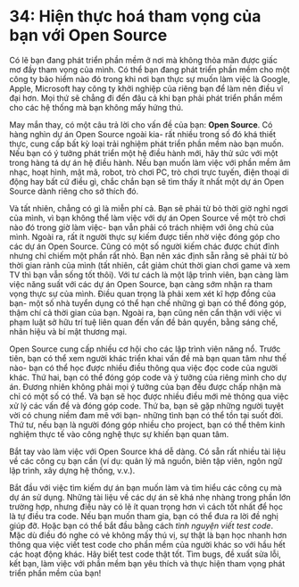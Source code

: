 # 34: Hiện thực hoá tham vọng của bạn với Open Source

Có lẽ bạn đang phát triển phần mềm ở nơi mà không thỏa mãn được giấc mơ đầy tham vọng của mình. Có thể bạn đang phát triển phần mềm cho một công ty bảo hiểm nào đó trong khi nơi bạn thực sự muốn làm việc là Google, Apple, Microsoft hay công ty khởi nghiệp của riêng bạn để làm nên điều vĩ đại hơn. Mọi thứ sẽ chẳng đi đến đâu cả khi bạn phải phát triển phần mềm cho các hệ thống mà bạn không mấy hứng thú.

May mắn thay, có một câu trả lời cho vấn đề của bạn: **Open Source**. Có hàng nghìn dự án Open Source ngoài kia- rất nhiều trong số đó khá thiết thực, cung cấp bất kỳ loại trải nghiệm phát triển phần mềm nào bạn muốn. Nếu bạn có ý tưởng phát triển một hệ điều hành mới, hãy thử sức với một trong hàng tá dự án hệ điều hành. Nếu bạn muốn làm việc với phần mềm âm nhạc, hoạt hình, mật mã, robot, trò chơi PC, trò chơi trực tuyến, điện thoại di động hay bất cứ điều gì, chắc chắn bạn sẽ tìm thấy ít nhất một dự án Open Source dành riêng cho sở thích đó.

Và tất nhiên, chẳng có gì là miễn phí cả. Bạn sẽ phải từ bỏ thời giờ nghỉ ngơi của mình, vì bạn không thể làm việc với dự án Open Source về một trò chơi nào đó trong giờ làm việc- bạn vẫn phải có trách nhiệm với ông chủ của mình. Ngoài ra, rất ít người thực sự kiếm được tiền nhờ việc đóng góp cho các dự án Open Source. Cũng có một số người kiếm chác được chút đỉnh nhưng chỉ chiếm một phần rất nhỏ. Bạn nên xác định sẵn rằng sẽ phải từ bỏ thời gian rảnh của mình (tất nhiên, cắt giảm chút thời gian chơi game và xem TV thì bạn vẫn sống tốt thôi). Với tư cách là một lập trình viên, bạn càng làm việc năng suất với các dự án Open Source, bạn càng sớm nhận ra tham vọng thực sự của mình. Điều quan trọng là phải xem xét kĩ hợp đồng của bạn- một số nhà tuyển dụng có thể hạn chế những gì bạn có thể đóng góp, thậm chí cả thời gian của bạn. Ngoài ra, bạn cũng nên cẩn thận với việc vi phạm luật sở hữu trí tuệ liên quan đến vấn đề bản quyền, bằng sáng chế, nhãn hiệu và bí mật thương mại.

Open Source cung cấp nhiều cơ hội cho các lập trình viên năng nổ. Trước tiên, bạn có thể xem người khác triển khai vấn đề mà bạn quan tâm như thế nào- bạn có thể học được nhiều điều thông qua việc đọc code của người khác. Thứ hai, bạn có thể đóng góp code và ý tưởng của riêng mình cho dự án. Đương nhiên không phải mọi ý tưởng của bạn đều được chấp nhận mà chỉ có một số có thể. Và bạn sẽ học được nhiều điều mới mẻ thông qua việc xử lý các vấn đề và đóng góp code. Thứ ba, bạn sẽ gặp những người tuyệt vời có chung niềm đam mê với bạn- những tình bạn có thể tồn tại suốt đời. Thứ tư, nếu bạn là người đóng góp nhiều cho project, bạn có thể thêm kinh nghiệm thực tế vào công nghệ thực sự khiến bạn quan tâm.

Bắt tay vào làm việc với Open Source khá dễ dàng. Có sẵn rất nhiều tài liệu về các công cụ bạn cần (ví dụ: quản lý mã nguồn, biên tập viên, ngôn ngữ lập trình, xây dựng hệ thống, v.v.).

Bắt đầu với việc tìm kiếm dự án bạn muốn làm và tìm hiểu các công cụ mà dự án sử dụng. Những tài liệu về các dự án sẽ khá nhẹ nhàng trong phần lớn trường hợp, nhưng điều này có lẽ ít quan trọng hơn vì cách tốt nhất để học là tự điều tra code. Nếu bạn muốn tham gia, bạn có thể đưa ra lời đề nghị giúp đỡ. Hoặc bạn có thể bắt đầu bằng cách *tình nguyện viết test code*. Mặc dù điều đó nghe có vẻ không mấy thú vị, sự thật là bạn học nhanh hơn thông qua việc viết test code cho phần mềm của người khác so với hầu hết các hoạt động khác. Hãy biết test code thật tốt. Tìm bugs, đề xuất sửa lỗi, kết bạn, làm việc với phần mềm bạn yêu thích và thực hiện tham vọng phát triển phần mềm của bạn!


